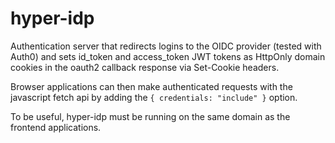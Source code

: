 # hyper-idp

Authentication server that redirects logins to the OIDC provider (tested with Auth0)
and sets id_token and access_token JWT tokens as HttpOnly domain cookies in the 
oauth2 callback response via Set-Cookie headers.

Browser applications can then make authenticated requests with the javascript fetch
api by adding the `{ credentials: "include" }` option.

To be useful, hyper-idp must be running on the same domain as the frontend
applications.
